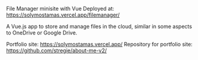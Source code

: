 File Manager minisite with Vue
Deployed at: https://solymostamas.vercel.app/filemanager/

A Vue.js app to store and manage files in the cloud, similar in some aspects to OneDrive or Google Drive.

Portfolio site: https://solymostamas.vercel.app/
Repository for portfolio site: https://github.com/stregie/about-me-v2/